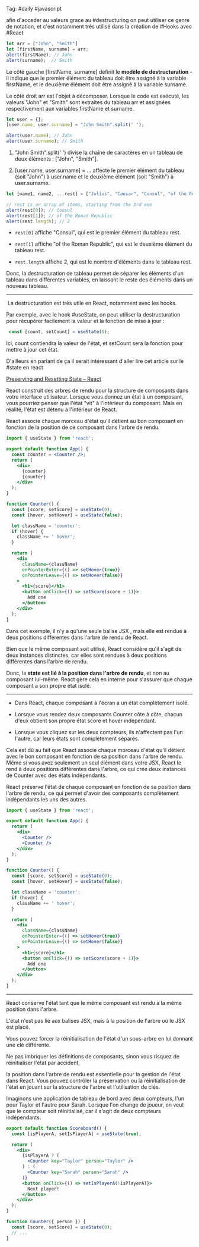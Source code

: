 Tag:  #daily #javascript 


afin d'acceder au valeurs grace au #destructuring 
on peut utiliser ce genre de notation, et c'est notamment très utilisé dans la création de #Hooks avec #React 

```js
let arr = ["John", "Smith"]
let [firstName, surname] = arr;
alert(firstName); // John
alert(surname);  // Smith
```

Le côté gauche [firstName, surname] définit le **modèle de destructuration** - il indique que le premier élément du tableau doit être assigné à la variable firstName, et le deuxième élément doit être assigné à la variable surname.
  

Le côté droit arr est l'objet à décomposer. Lorsque le code est exécuté, les valeurs "John" et "Smith" sont extraites du tableau arr et assignées respectivement aux variables firstName et surname.
```js
let user = {};
[user.name, user.surname] = "John Smith".split(' ');

alert(user.name); // John
alert(user.surname); // Smith
```


1. "John Smith".split(' ') divise la chaîne de caractères en un tableau de deux éléments : ["John", "Smith"].

1. [user.name, user.surname] = ... affecte le premier élément du tableau (soit "John") à user.name et le deuxième élément (soit "Smith") à user.surname.

```js
let [name1, name2, ...rest] = ["Julius", "Caesar", "Consul", "of the Roman Republic"];

// rest is an array of items, starting from the 3rd one
alert(rest[0]); // Consul
alert(rest[1]); // of the Roman Republic
alert(rest.length); // 2

```

- `rest[0]` affiche "Consul", qui est le premier élément du tableau rest.

- `rest[1]` affiche "of the Roman Republic", qui est le deuxième élément du tableau rest.

- `rest.length` affiche 2, qui est le nombre d'éléments dans le tableau rest.
  

Donc, la destructuration de tableau permet de séparer les éléments d'un tableau dans différentes variables, en laissant le reste des éléments dans un nouveau tableau.

___

 La destructuration est très utile en React, notamment avec les hooks.
  

Par exemple, avec le hook #useState, on peut utiliser la destructuration pour récupérer facilement la valeur et la fonction de mise à jour :

  

```jsx
 const [count, setCount] = useState(0); 
```

  

Ici, count contiendra la valeur de l'état, et setCount sera la fonction pour mettre à jour cet état.

  D'ailleurs en parlant de ça il serait intéressant d'aller lire cet article sur le #state en react

[Preserving and Resetting State – React](https://react.dev/learn/preserving-and-resetting-state)

React construit des arbres de rendu pour la structure de composants dans votre interface utilisateur. Lorsque vous donnez un état à un composant, vous pourriez penser que l'état "vit" à l'intérieur du composant. Mais en réalité, l'état est détenu à l'intérieur de React. 

React associe chaque morceau d'état qu'il détient au bon composant en fonction de la position de ce composant dans l'arbre de rendu.


```jsx
import { useState } from 'react';

export default function App() {
  const counter = <Counter />;
  return (
    <div>
      {counter}
      {counter}
    </div>
  );
}

function Counter() {
  const [score, setScore] = useState(0);
  const [hover, setHover] = useState(false);

  let className = 'counter';
  if (hover) {
    className += ' hover';
  }

  return (
    <div
      className={className}
      onPointerEnter={() => setHover(true)}
      onPointerLeave={() => setHover(false)}
    >
      <h1>{score}</h1>
      <button onClick={() => setScore(score + 1)}>
        Add one
      </button>
    </div>
  );
}

```

Dans cet exemple, il n'y a qu'une seule balise JSX <Counter />, mais elle est rendue à deux positions différentes dans l'arbre de rendu de React.

Bien que le même composant <Counter /> soit utilisé, React considère qu'il s'agit de deux instances distinctes, car elles sont rendues à deux positions différentes dans l'arbre de rendu.

Donc, le **state est lié à la position dans l'arbre de rendu**, et non au composant lui-même. React gère cela en interne pour s'assurer que chaque composant a son propre état isolé.
___
- Dans React, chaque composant à l'écran a un état complètement isolé.

- Lorsque vous rendez deux composants Counter côte à côte, chacun d'eux obtient son propre état score et hover indépendant.

- Lorsque vous cliquez sur les deux compteurs, ils n'affectent pas l'un l'autre, car leurs états sont complètement séparés.

  

Cela est dû au fait que React associe chaque morceau d'état qu'il détient avec le bon composant en fonction de sa position dans l'arbre de rendu. Même si vous avez seulement un seul élément <Counter /> dans votre JSX, React le rend à deux positions différentes dans l'arbre, ce qui crée deux instances de Counter avec des états indépendants.

  

React préserve l'état de chaque composant en fonction de sa position dans l'arbre de rendu, ce qui permet d'avoir des composants complètement indépendants les uns des autres.

```jsx
import { useState } from 'react';

export default function App() {
  return (
    <div>
      <Counter />
      <Counter />
    </div>
  );
}

function Counter() {
  const [score, setScore] = useState(0);
  const [hover, setHover] = useState(false);

  let className = 'counter';
  if (hover) {
    className += ' hover';
  }

  return (
    <div
      className={className}
      onPointerEnter={() => setHover(true)}
      onPointerLeave={() => setHover(false)}
    >
      <h1>{score}</h1>
      <button onClick={() => setScore(score + 1)}>
        Add one
      </button>
    </div>
  );
}

```

___
React conserve l'état tant que le même composant est rendu à la même position dans l'arbre.

L'état n'est pas lié aux balises JSX, mais à la position de l'arbre où le JSX est placé.

Vous pouvez forcer la réinitialisation de l'état d'un sous-arbre en lui donnant une clé différente.

Ne pas imbriquer les définitions de composants, sinon vous risquez de réinitialiser l'état par accident,

la position dans l'arbre de rendu est essentielle pour la gestion de l'état dans React. Vous pouvez contrôler la préservation ou la réinitialisation de l'état en jouant sur la structure de l'arbre et l'utilisation de clés.

Imaginons une application de tableau de bord avec deux compteurs, l'un pour Taylor et l'autre pour Sarah. Lorsque l'on change de joueur, on veut que le compteur soit réinitialisé, car il s'agit de deux compteurs indépendants.

```jsx
export default function Scoreboard() {
  const [isPlayerA, setIsPlayerA] = useState(true);

  return (
    <div>
      {isPlayerA ? (
        <Counter key="Taylor" person="Taylor" />
      ) : (
        <Counter key="Sarah" person="Sarah" />
      )}
      <button onClick={() => setIsPlayerA(!isPlayerA)}>
        Next player!
      </button>
    </div>
  );
}

function Counter({ person }) {
  const [score, setScore] = useState(0);
  // ...
}

```